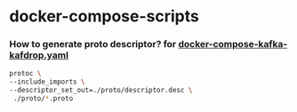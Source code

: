 # docker-compose-scripts

### How to generate proto descriptor?  for [docker-compose-kafka-kafdrop.yaml](docker-compose_kafka_kafdrop.yml)


```sh
protoc \
--include_imports \
--descriptor_set_out=./proto/descriptor.desc \
 ./proto/*.proto
```
